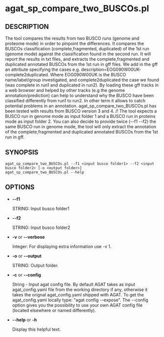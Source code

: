 # agat_sp_compare_two_BUSCOs.pl

## DESCRIPTION

The tool compares the results from two BUSCO runs (genome and proteome mode) in order to pinpoint the differences.
It compares the BUSCOs classification (complete,fragmented, duplicated) of the 1st run (genome mode)
against the classification found in the second run. It will report the results in txt files, and
extracts the complete,fragmented and duplicated annotated BUSCOs from the 1st run in gff files.
We add in the gff an attribute specifying the cases e.g. description=EOG090W00UK-complete2duplicated.
Where EOG090W00UK is the BUSCO name/label/group investigated, and complete2duplicated the case we found
(was complete in run1 and duplicated in run2).
By loading these gff tracks in a web browser and helped by other tracks (e.g the genome annotation/prediction)
can help to understand why the BUSCO have been classified differently from run1 to run2.
In other term it allows to catch potential problems in an annotation.
agat_sp_compare_two_BUSCOs.pl has been tested with results from BUSCO version 3 and 4.
/! The tool expects a BUSCO run in genome mode as input folder 1 and a BUSCO run in proteins mode
as input folder 2. You can also decide to provide twice (--f1 --f2) the same BUSCO run in genome mode,
the tool will only extract the annotation of the complete,fragmented and duplicated annotated BUSCOs from the 1st run in gff.

## SYNOPSIS

```
agat_sp_compare_two_BUSCOs.pl --f1 <input busco folder1> --f2 <input busco folder2> [-o <output folder>]
agat_sp_compare_two_BUSCOs.pl --help
```

## OPTIONS

- **--f1**

    STRING: Input busco folder1

- **--f2**

    STRING: Input busco folder2

- **-v** or **--verbose**

    Integer: For displaying extra information use -v 1.

- **-o** or **--output**

    STRING: Output folder.

- **-c** or **--config**

    String - Input agat config file. By default AGAT takes as input agat_config.yaml file from the working directory if any,
    otherwise it takes the orignal agat_config.yaml shipped with AGAT. To get the agat_config.yaml locally type: "agat config --expose".
    The --config option gives you the possibility to use your own AGAT config file (located elsewhere or named differently).

- **--help** or **-h**

    Display this helpful text.
